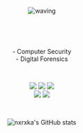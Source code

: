 
<div align="center">
    
![waving](https://capsule-render.vercel.app/api?type=waving&height=150&text=welcome!&fontAlign=75&fontAlignY=50&color=gradient&fontSize=35)

</div>

  <p align="center">
    <br>
    <Strong>  </Strong>
<p align="center" display="inline-block">
</p>
<br>

<p align="center">
    - Computer Security <br>
    - Digital Forensics <br>
    
  
</p>
<br>
   
</p>
<p align="center" display="inline-block">
 <img src="https://img.shields.io/badge/Windows-0078D4?style=for-the-badge&logo=Windows&logoColor=white">
    <img src="https://img.shields.io/badge/Linux-FCC624?style=for-the-badge&logo=Linux&logoColor=white">
    <img src="https://img.shields.io/badge/macOS-000000?style=for-the-badge&logo=macOS&logoColor=white">
   <br>
    <img src="https://img.shields.io/badge/Elastic Stack-005571?style=for-the-badge&logo=Elastic Stack&logoColor=white">
    <img src="https://img.shields.io/badge/Graylog-FF3633?style=for-the-badge&logo=Graylog&logoColor=white"><br>
    
<p align="center">

</p>



</p>
<br>


<div align="center">
    
![nxrxka's GitHub stats](https://github-readme-stats.vercel.app/api?username=nxrxka\&rank_icon=github)
</div>    




</div>
<!--
**nxrxka/nxrxka** is a ✨ _special_ ✨ repository because its `README.md` (this file) appears on your GitHub profile.

Here are some ideas to get you started:

- 🔭 I’m currently working on ...
- 🌱 I’m currently learning ...
- 👯 I’m looking to collaborate on ...
- 🤔 I’m looking for help with ...
- 💬 Ask me about ...
- 📫 How to reach me: ...
- 😄 Pronouns: ...
- ⚡ Fun fact: ...







-->


